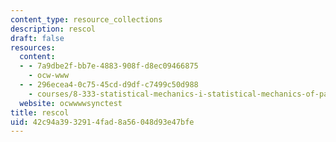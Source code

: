 ```yaml
---
content_type: resource_collections
description: rescol
draft: false
resources:
  content:
  - - 7a9dbe2f-bb7e-4883-908f-d8ec09466875
    - ocw-www
  - - 296ecea4-0c75-45cd-d9df-c7499c50d988
    - courses/8-333-statistical-mechanics-i-statistical-mechanics-of-particles-fall-2013
  website: ocwwwwsynctest
title: rescol
uid: 42c94a39-3291-4fad-8a56-048d93e47bfe
---
```

